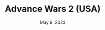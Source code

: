 ---
layout: gba
title: "Advance Wars 2 (USA)"
categories:
 - approved
 - gba
 - universal
 - safe
tags:
- war
- strategy
date: May 9, 2023
permalink: /games/advance-wars-2/play/details
publisher: Nintendo
gid: advance-wars-2
---